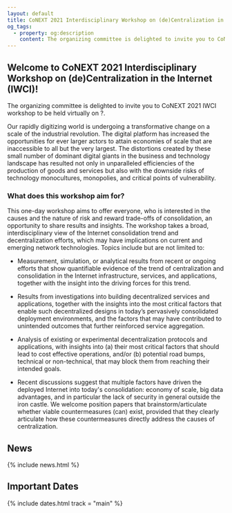 ```yaml
---
layout: default
title: CoNEXT 2021 Interdisciplinary Workshop on (de)Centralization in the Internet (IWCI)
og_tags:
  - property: og:description
    content: The organizing committee is delighted to invite you to CoNEXT 2021 Interdisciplinary Workshop on (de)Centralization in the Internet (IWCI)
---
```


## Welcome to CoNEXT 2021 Interdisciplinary Workshop on (de)Centralization in the Internet (IWCI)!

The organizing committee is delighted to invite you to CoNEXT 2021 IWCI workshop to be held virtually on ?.

Our rapidly digitizing world is undergoing a transformative change on a scale of the industrial revolution. The digital platform has increased the opportunities for ever larger actors to attain economies of scale that are inaccessible to all but the very largest. The distortions created by these small number of dominant digital giants in the business and technology landscape has resulted not only in unparalleled efficiencies of the production of goods and services but also with the downside risks of technology monocultures, monopolies, and critical points of vulnerability. 


### What does this workshop aim for?

This one-day workshop aims to offer everyone, who is interested in the causes and the nature of risk and reward trade-offs of consolidation, an opportunity to share results and insights. The workshop takes a broad, interdisciplinary view of the Internet consolidation trend and decentralization efforts, which may have implications on current and emerging network technologies. Topics include but are not limited to:

- Measurement, simulation, or analytical results from recent or ongoing efforts that show quantifiable evidence of the trend of centralization and consolidation in the Internet infrastructure, services, and applications, together with the insight into the driving forces for this trend.

- Results from investigations into building decentralized services and applications, together with the insights into the most critical factors that enable such decentralized designs in today’s pervasively consolidated deployment environments, and the factors that may have contributed to unintended outcomes that further reinforced service aggregation.

- Analysis of existing or experimental decentralization protocols and applications, with insights into (a) their most critical factors that should lead to cost effective operations, and/or (b) potential road bumps, technical or non-technical, that may block them from reaching their intended goals.

- Recent discussions suggest that multiple factors have driven the deployed Internet into today's consolidation: economy of scale, big data advantages, and in particular the lack of security in general outside the iron castle. We welcome position papers that brainstorm/articulate whether viable countermeasures (can) exist, provided that they clearly articulate how these countermeasures directly address the causes of centralization.


## News
{% include news.html %}

## Important Dates
{% include dates.html track = "main" %}

